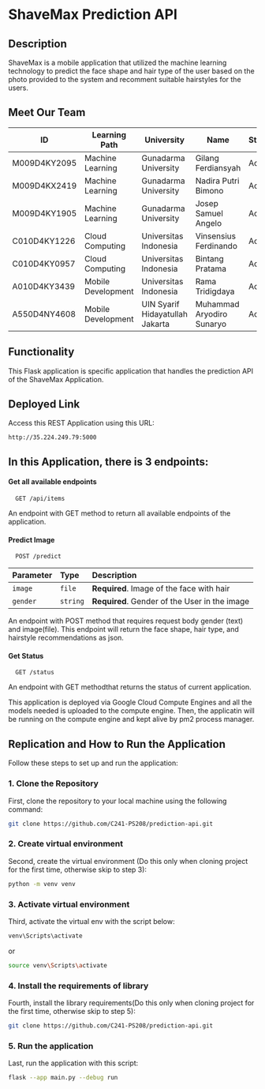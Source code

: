 
# ShaveMax Prediction API

## Description
ShaveMax is a mobile application that utilized the machine learning technology to predict the face shape and hair type of the user based on the photo provided to the system and recomment suitable hairstyles for the users.

## Meet Our Team
| ID             | Learning Path       | University                          | Name                       | Status |
|----------------|---------------------|-------------------------------------|----------------------------|--------|
| M009D4KY2095   | Machine Learning    | Gunadarma University                | Gilang Ferdiansyah         | Active |
| M009D4KX2419   | Machine Learning    | Gunadarma University                | Nadira Putri Bimono        | Active |
| M009D4KY1905   | Machine Learning    | Gunadarma University                | Josep Samuel Angelo        | Active |
| C010D4KY1226   | Cloud Computing     | Universitas Indonesia               | Vinsensius Ferdinando      | Active |
| C010D4KY0957   | Cloud Computing     | Universitas Indonesia               | Bintang Pratama            | Active |
| A010D4KY3439   | Mobile Development  | Universitas Indonesia               | Rama Tridigdaya            | Active |
| A550D4NY4608   | Mobile Development  | UIN Syarif Hidayatullah Jakarta     | Muhammad Aryodiro Sunaryo  | Active |


## Functionality
This Flask application is specific application that handles the prediction API of the ShaveMax Application.

## Deployed Link
Access this REST Application using this URL:
```http
http://35.224.249.79:5000
```

## In this Application, there is 3 endpoints:
#### Get all available endpoints
```http
  GET /api/items
```
An endpoint with GET method to return all available endpoints of the application.
#### Predict Image
```http
  POST /predict
```

| Parameter | Type     | Description                |
| :-------- | :------- | :------------------------- |
| `image` | `file` | **Required**. Image of the face with hair |
| `gender` | `string` | **Required**. Gender of the User in the image|

An endpoint with POST method that requires 
request body gender (text) and image(file). This endpoint will return the face shape, hair type, and hairstyle recommendations as json.

#### Get Status
```http
  GET /status
```
An endpoint with GET methodthat returns the status of current application.

This application is deployed via Google Cloud Compute Engines and all the models needed is uploaded to the compute engine. Then, the applicatin will be running on the compute engine and kept alive by pm2 process manager.

## Replication and How to Run the Application

Follow these steps to set up and run the application:

### 1. Clone the Repository
First, clone the repository to your local machine using the following command:
```sh
git clone https://github.com/C241-PS208/prediction-api.git
```
### 2. Create virtual environment
Second, create the virtual environment (Do this only when cloning project for the first time, otherwise skip to step 3):
```sh
python -m venv venv
```
### 3. Activate virtual environment
Third, activate the virtual env with the script below:
```sh
venv\Scripts\activate
```
or
```sh
source venv\Scripts\activate
```
### 4. Install the requirements of library
Fourth, install the library requirements(Do this only when cloning project for the first time, otherwise skip to step 5):
```sh
git clone https://github.com/C241-PS208/prediction-api.git
```
### 5. Run the application
Last, run the application with this script:
```sh
flask --app main.py --debug run
```



